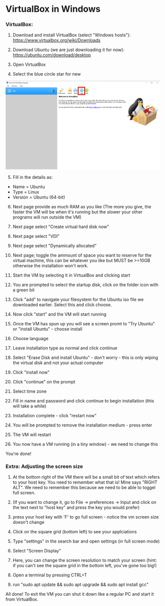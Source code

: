 # VirtualBox in Windows

### VirtualBox:

1. Download and install VirtualBox (select "Windows hosts"):
https://www.virtualbox.org/wiki/Downloads

2. Download Ubuntu (we are just downloading it for now):
https://ubuntu.com/download/desktop

3. Open VirtualBox

4. Select the blue circle star for new

![](Images/Win-VB/vb-new.png)

5. Fill in the details as:
- Name = Ubuntu
- Type = Linux
- Version = Ubuntu (64-bit)

6. Next page provide as much RAM as you like (The more you give, the faster the VM will be when it's running but the slower your other programs will run outside the VM)

7. Next page select "Create virtual hard disk now"

8. Next page select "VDI"

9. Next page select "Dynamically allocated"

10. Next page; toggle the ammount of space you want to reserve for the virtual machine, this can be whatever you like but MUST be >=10GB otherwise the installation won't work.

11. Start the VM by selecting it in VirtualBox and clicking start

12. You are prompted to select the startup disk, click on the folder icon with a green bit

13. Click "add" to navigate your filesystem for the Ubuntu iso file we downloaded earlier. Select this and click choose.

14. Now click "start" and the VM will start running

15. Once the VM has spun up you will see a screen promt to "Try Ubuntu" or "install Ubuntu" - choose install

16. Choose language

17. Leave installation type as normal and click continue

18. Select "Erase Disk and install Ubuntu" - don't worry - this is only wiping the virtual disk and not your actual computer

19. Click "install now"

20. Click "continue" on the prompt

21. Select time zone

22. Fill in name and password and click continue to begin installation (this will take a while)

23. Installation complete - click "restart now"

24. You will be prompted to remove the installation medium - press enter

25. The VM will restart

26. You now have a VM running (in a tiny window) - we need to change this

You're done!

### Extra: Adjusting the screen size

1. At the bottom right of the VM there will be a small bit of text which refers to your host key. You need to remember what that is! Mine says "RIGHT ALT". We need to remember this because we need to be able to toggel full screen.

2. (If you want to change it, go to File -> preferences -> Input and click on the text next to "host key" and press the key you would prefer)

3. press your host key with 'F' to go full screen - notice the vm screen size doesn't change

4. Click on the square grid (bottom left) to see your applciations

5. Type "settings" in the search bar and open settings (in full screen mode)

6. Select "Screen Display"

7. Here, you can change the screen resolution to match your screen (hint: if you can't see the square grid in the bottom left, you've gone too big!)

8. Open a terminal by pressing CTRL+T

9. run "sudo apt update && sudo apt upgrade && sudo apt install gcc"

All done! To exit the VM you can shut it down like a regular PC and start it from VirtualBox.
